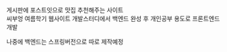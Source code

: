 게시판에 포스트잇으로 맛집 추천해주는 사이트  
씨부엉 여름학기 웹사이트 개발스터디에서 백엔드 완성 후  개인공부 용도로 프론트엔드 개발  

나중에 백엔드는 스프링버전으로 따로 제작예정

